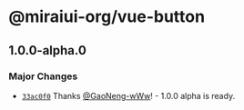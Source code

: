 # @miraiui-org/vue-button

## 1.0.0-alpha.0

### Major Changes

- [`33ac0f0`](https://github.com/GaoNeng-wWw/mirai-ui/commit/33ac0f0aceff924080577ae09c4aa0dc16c60a4e) Thanks [@GaoNeng-wWw](https://github.com/GaoNeng-wWw)! - 1.0.0 alpha is ready.
